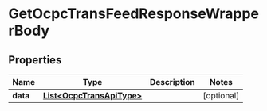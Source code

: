 

# GetOcpcTransFeedResponseWrapperBody


## Properties

Name | Type | Description | Notes
------------ | ------------- | ------------- | -------------
**data** | [**List&lt;OcpcTransApiType&gt;**](OcpcTransApiType.md) |  |  [optional]



